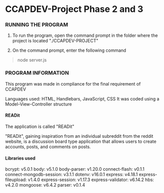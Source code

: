 # CCAPDEV-Project Phase 2 and 3

### RUNNING THE PROGRAM
1. To run the program, open the command prompt in the folder where the project is located "./CCAPDEV-PROJECT"

2. On the command prompt, enter the following command
> node server.js

### PROGRAM INFORMATION
This program was made in compliance for the final requirement of CCAPDEV

Languages used: HTML, Handlebars, JavaScript, CSS
It was coded using a Model-View-Controller structure

#### READit
The application is called "READit"

"READit", gaining inspiration from an individual subreddit from the reddit website, is a discussion board type application that allows users to create accounts, posts, and comments on posts.

#### Libraries used

bcrypt: v5.0.1
body: v5.1.0
body-parser: v1.20.0
connect-flash: v0.1.1
connect-mongodb-session: v3.1.1
dotenv: v16.0.1
express: v4.18.1
express-fileupload: v1.4.0
express-session: v1.17.3
express-validator: v6.14.2
hbs: v4.2.0
mongoose: v6.4.2
parser: v0.1.4